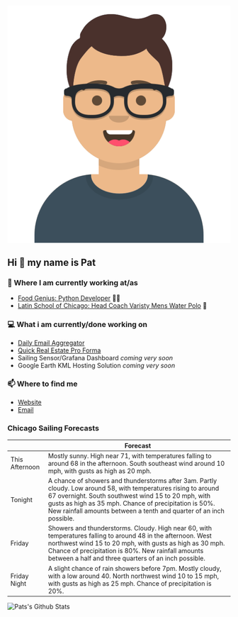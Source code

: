 [![Social banner for p-j-falconer](https://raw.githubusercontent.com/P-J-FALCONER/P-J-FALCONER/master/assets/avataaars.svg)](https://patfalconer.com/)
## Hi :wave: my name is Pat

### 💼 Where I am currently working at/as
- [Food Genius: Python Developer](https://getfoodgenius.com/) 🍔🐍
- [Latin School of Chicago: Head Coach Varisty Mens Water Polo](https://www.latinschool.org/) 🤽


### 💻 What i am currently/done working on
 - [Daily Email Aggregator](https://github.com/P-J-FALCONER/dott_daily_mail)
 - [Quick Real Estate Pro Forma](https://github.com/P-J-FALCONER/henry)
 - Sailing Sensor/Grafana Dashboard *coming very soon*
 - Google Earth KML Hosting Solution *coming very soon*

### 📫 Where to find me
 - [Website](https://patfalconer.com/)
 - [Email](mailto:patrick.j.falconer@gmail.com)


### Chicago Sailing Forecasts
|   | Forecast  |
|---|---|
| This Afternoon | Mostly sunny. High near 71, with temperatures falling to around 68 in the afternoon. South southeast wind around 10 mph, with gusts as high as 20 mph. |
| Tonight | A chance of showers and thunderstorms after 3am. Partly cloudy. Low around 58, with temperatures rising to around 67 overnight. South southwest wind 15 to 20 mph, with gusts as high as 35 mph. Chance of precipitation is 50%. New rainfall amounts between a tenth and quarter of an inch possible. |
| Friday | Showers and thunderstorms. Cloudy. High near 60, with temperatures falling to around 48 in the afternoon. West northwest wind 15 to 20 mph, with gusts as high as 30 mph. Chance of precipitation is 80%. New rainfall amounts between a half and three quarters of an inch possible. |
| Friday Night | A slight chance of rain showers before 7pm. Mostly cloudy, with a low around 40. North northwest wind 10 to 15 mph, with gusts as high as 25 mph. Chance of precipitation is 20%. |

![Pats's Github Stats](https://github-readme-stats.vercel.app/api?username=p-j-falconer&show_icons=true&theme=radical)
